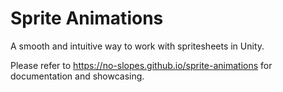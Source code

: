 # Sprite Animations

A smooth and intuitive way to work with spritesheets in Unity.

Please refer to https://no-slopes.github.io/sprite-animations for documentation and showcasing.
